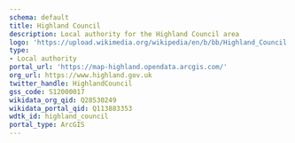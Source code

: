 ```yaml
---
schema: default
title: Highland Council
description: Local authority for the Highland Council area 
logo: 'https://upload.wikimedia.org/wikipedia/en/b/bb/Highland_Council.svg'
type:
- Local authority
portal_url: 'https://map-highland.opendata.arcgis.com/'
org_url: https://www.highland.gov.uk
twitter_handle: HighlandCouncil
gss_code: S12000017
wikidata_org_qid: Q28530249
wikidata_portal_qid: Q113883353
wdtk_id: highland_council
portal_type: ArcGIS
---
```

